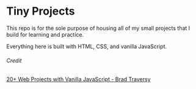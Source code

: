 # Tiny Projects

This repo is for the sole purpose of housing all of my small projects that I build for learning and practice.

Everything here is built with HTML, CSS, and vanilla JavaScript.

###### Credit

[20+ Web Projects with Vanilla JavaScript - Brad Traversy](https://www.udemy.com/course/web-projects-with-vanilla-javascript/?referralCode=F9B7C7FED834F91ADE75)
